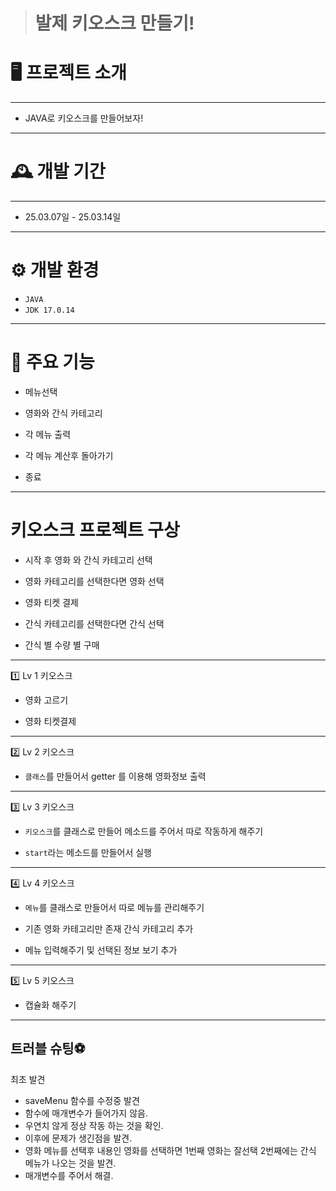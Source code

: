 > # 발제 키오스크 만들기!

<h1>🖥️ 프로젝트 소개</h1>

---

- JAVA로 키오스크를 만들어보자!<br>

---

<h1>🕰️ 개발 기간</h1>

---
- 25.03.07일 - 25.03.14일

---
<h1>⚙️ 개발 환경</h1>

- `JAVA`
- `JDK 17.0.14`
---
<h1>📌 주요 기능</h1>

- 메뉴선택

- 영화와 간식 카테고리

- 각 메뉴 출력

- 각 메뉴 계산후 돌아가기

- 종료

---

<h1>키오스크 프로젝트 구상</h1>

- 시작 후 영화 와 간식 카테고리 선택

- 영화 카테고리를 선택한다면 영화 선택

- 영화 티켓 결제

- 간식 카테고리를 선택한다면 간식 선택

- 간식 별 수량 별 구매

---

1️⃣ Lv 1 키오스크

- 영화 고르기

- 영화 티켓결제

---

2️⃣ Lv 2 키오스크

- `클래스`를 만들어서 getter 를 이용해 영화정보 출력

---

3️⃣ Lv 3 키오스크

- `키오스크`를 클래스로 만들어 메소드를 주어서 따로 작동하게 해주기

- `start`라는 메소드를 만들어서 실행

---

4️⃣ Lv 4 키오스크

-  `메뉴`를 클래스로 만들어서 따로 메뉴를 관리해주기 

-  기존 영화 카테고리만 존재 간식 카테고리 추가

-  메뉴 입력해주기 및 선택된 정보 보기 추가

---
5️⃣ Lv 5 키오스크

- 캡슐화 해주기

---

<h2>트러블 슈팅⚽</h2>

최초 발견

- saveMenu 함수를 수정중 발견 <br>
- 함수에 매개변수가 들어가지 않음. <br>
- 우연치 않게 정상 작동 하는 것을 확인. <br>
- 이후에 문제가 생긴점을 발견. <br>
- 영화 메뉴를 선택후 내용인 영화를 선택하면 1번째 영화는 잘선택 2번째에는 간식 메뉴가 나오는 것을 발견. <br>
- 매개변수를 주어서 해결.

